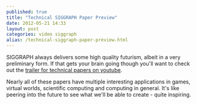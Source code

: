 ```yaml
---
published: true
title: "Technical SIGGRAPH Paper Preview"
date: 2012-05-21 14:33
layout: post
categories: video siggraph
alias: /technical-siggraph-paper-preview.html
---
```

SIGGRAPH always delivers some high quality futurism, albeit in a very preliminary form. If that gets your brain going though you'll want to check out the [trailer for technical papers on youtube](http://www.youtube.com/watch?feature=player_embedded&v=cKrng7ztpog).

Nearly all of these papers have multiple interesting applications in games, virtual worlds, scientific computing and computing in general. It's like peering into the future to see what we'll be able to create - quite inspiring.